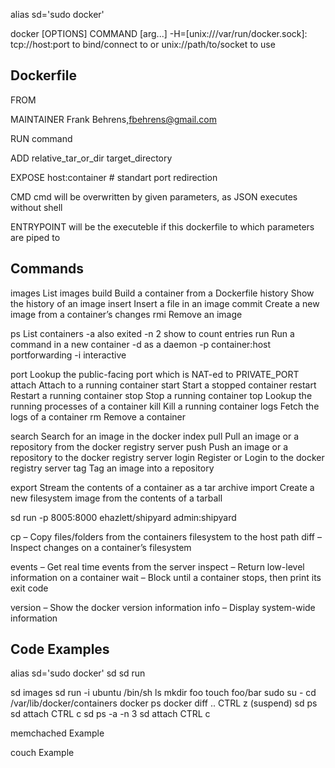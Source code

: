 alias sd='sudo docker'

docker [OPTIONS] COMMAND [arg...]
 -H=[unix:///var/run/docker.sock]: tcp://host:port to bind/connect to or unix://path/to/socket to use

## Dockerfile
FROM

MAINTAINER Frank Behrens,fbehrens@gmail.com

RUN command

ADD relative_tar_or_dir target_directory

EXPOSE host:container # standart port redirection

CMD cmd will be overwritten by given parameters, as JSON executes without shell

ENTRYPOINT will be the executeble if this dockerfile to which parameters are piped to

## Commands
images  List images
build   Build a container from a Dockerfile
history Show the history of an image
insert  Insert a file in an image
commit  Create a new image from a container’s changes
rmi     Remove an image

ps      List  containers
  -a      also exited
  -n 2    show to count entries
run     Run a command in a new container
  -d      as a daemon
  -p      container:host      portforwarding
  -i      interactive

port    Lookup the public-facing port which is NAT-ed to PRIVATE_PORT
attach  Attach to a running container
start   Start a stopped container
restart Restart a running container
stop    Stop a running container
top     Lookup the running processes of a container
kill    Kill a running container
logs    Fetch the logs of a container
rm      Remove a container

search  Search for an image in the docker index
pull    Pull an image or a repository from the docker registry server
push    Push an image or a repository to the docker registry server
login   Register or Login to the docker registry server
tag     Tag an image into a repository

export  Stream the contents of a container as a tar archive
import  Create a new filesystem image from the contents of a tarball



sd run -p 8005:8000 ehazlett/shipyard
admin:shipyard


cp – Copy files/folders from the containers filesystem to the host path
diff – Inspect changes on a container’s filesystem

events – Get real time events from the server
inspect – Return low-level information on a container
wait – Block until a container stops, then print its exit code

version – Show the docker version information
info – Display system-wide information


## Code Examples
alias sd='sudo docker'
sd
sd run

sd images
sd run -i ubuntu  /bin/sh
  ls
  mkdir foo
  touch foo/bar
    sudo su -
    cd /var/lib/docker/containers
    docker ps
    docker diff ..
  CTRL z (suspend)
  sd ps
  sd attach
  CTRL c
  sd ps -a -n 3
  sd attach
  CTRL c


memchached Example

couch Example
















